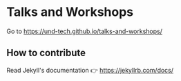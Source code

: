 # Talks and Workshops

Go to https://und-tech.github.io/talks-and-workshops/

## How to contribute

Read Jekyll's documentation 👉 https://jekyllrb.com/docs/
